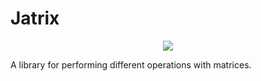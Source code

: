 # Jatrix

<p align="center">
  <img src="https://github.com/danilos1/jatrix/blob/danilos/jatrix_logo"/>
</p>

A library for performing different operations with matrices.
